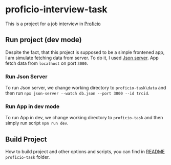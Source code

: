 # proficio-interview-task

This is a project for a job interview in [Proficio](https://proficio.cz/)

## Run project (dev mode)

Despite the fact, that this project is supposed to be a simple frontened app, I am simulate fetching data from server.
To do it, I used [Json server](https://www.npmjs.com/package/json-server). App fetch data from `localhost` on port `3000`.

### Run Json Server

To run Json server, we change working directory to `proficio-task\data` and then run `npx json-server --watch db.json --port 3000 --id trcid`.

### Run App in dev mode

To run App in dev, we change working directory to `proficio-task` and then simply run script `npm run dev`.

## Build Project

How to build project and other options and scripts, you can find in [README](./proficio-task/) `proficio-task` folder.
